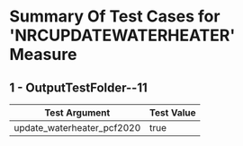 # Summary Of Test Cases for 'NRCUPDATEWATERHEATER' Measure
 
## 1 - OutputTestFolder--11
| Test Argument | Test Value |
| ------------- | ---------- |
| update_waterheater_pcf2020 |true |
 
